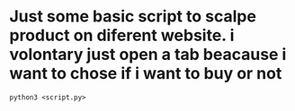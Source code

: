 # Just some basic script to scalpe product on diferent website. i volontary just open a tab beacause i want to chose if i want to buy or not

~~~
python3 <script.py>
~~~
